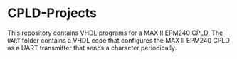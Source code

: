 # CPLD-Projects 

This repository contains VHDL programs for a MAX II EPM240 CPLD. The ``UART`` folder contains a VHDL code that configures the MAX II EPM240 CPLD as a UART transmitter that sends a character periodically.

